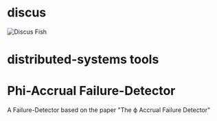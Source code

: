 # discus
![Discus Fish](https://s-media-cache-ak0.pinimg.com/736x/40/e5/21/40e52172b913bf9dab1b3ef56d97a0e0.jpg)

# distributed-systems tools

# Phi-Accrual Failure-Detector
A Failure-Detector based on the paper "The ϕ Accrual Failure Detector"
